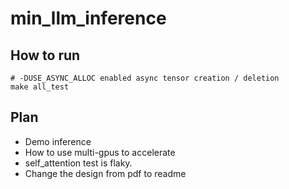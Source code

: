 # min_llm_inference

## How to run

```
# -DUSE_ASYNC_ALLOC enabled async tensor creation / deletion
make all_test
```

## Plan

* Demo inference
* How to use multi-gpus to accelerate
* self_attention test is flaky.
* Change the design from pdf to readme
